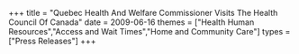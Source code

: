 +++
title = "Quebec Health And Welfare Commissioner Visits The Health Council Of Canada"
date = 2009-06-16
themes = ["Health Human Resources","Access and Wait Times","Home and Community Care"]
types = ["Press Releases"]
+++
